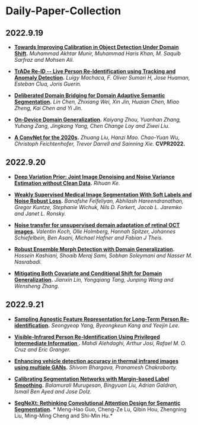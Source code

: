 # Daily-Paper-Collection

## 2022.9.19
* **[Towards Improving Calibration in Object Detection Under Domain Shift](https://arxiv.org/pdf/2209.07601.pdf).** *Muhammad Akhtar Munir, Muhammad Haris Khan, M. Saquib Sarfraz and Mohsen Ali.*

* **[TrADe Re-ID -- Live Person Re-Identification using Tracking and Anomaly Detection](https://arxiv.org/pdf/2209.06452.pdf).** *Luigy Machaca, F. Oliver Sumari H, Jose Huaman, Esteban Clua, Joris Guerin.*

* **[Deliberated Domain Bridging for Domain Adaptive Semantic Segmentation](https://arxiv.org/pdf/2209.07695.pdf).** *Lin Chen, Zhixiang Wei, Xin Jin, Huaian Chen, Miao Zheng, Kai Chen and Yi Jin.*

* **[On-Device Domain Generalization](https://arxiv.org/pdf/2209.07521.pdf).** *Kaiyang Zhou, Yuanhan Zhang, Yuhang Zang, Jingkang Yang, Chen Change Loy and Ziwei Liu.*

* **[A ConvNet for the 2020s](https://openaccess.thecvf.com/content/CVPR2022/papers/Liu_A_ConvNet_for_the_2020s_CVPR_2022_paper.pdf).** *Zhuang Liu, Hanzi Mao. Chao-Yuan Wu, Christoph Feichtenhofer, Trevor Darrell and Sainning Xie.*  **CVPR2022.**

## 2022.9.20
* **[Deep Variation Prior: Joint Image Denoising and Noise Variance Estimation without Clean Data](https://arxiv.org/pdf/2209.09214.pdf).** *Rihuan Ke.*

* **[Weakly Supervised Medical Image Segmentation With Soft Labels and Noise Robust Loss](https://arxiv.org/pdf/2209.08172.pdf).** *Banafshe Felfeliyan, Abhilash Hareendranathan, Gregor Kuntze, Stephanie Wichuk, Nils D. Forkert, Jacob L. Jaremko and Janet L. Ronsky.*

* **[Noise transfer for unsupervised domain adaptation of retinal OCT images](https://arxiv.org/pdf/2209.08097.pdf).** *Valentin Koch, Olle Holmberg, Hannah Spitzer, Johannes Schiefelbein, Ben Asani, Michael Hafner and Fabian J Theis.*

* **[Robust Ensemble Morph Detection with Domain Generalization](https://arxiv.org/pdf/2209.08130.pdf).** *Hossein Kashiani, Shoaib Meraj Sami, Sobhan Soleymani and Nasser M. Nasrabadi.*

* **[Mitigating Both Covariate and Conditional Shift for Domain Generalization](https://arxiv.org/pdf/2209.08253.pdf).** *Jianxin Lin, Yongqiang Tang, Junping Wang and Wensheng Zhang.*

## 2022.9.21

* **[Sampling Agnostic Feature Representation for Long-Term Person Re-identification](https://arxiv.org/pdf/2209.09574.pdf).** *Seongyeop Yang, Byeongkeun Kang and Yeejin Lee.*

* **[Visible-Infrared Person Re-Identification Using Privileged Intermediate Information
](https://arxiv.org/pdf/2209.09348.pdf).** *Mahdi Alehdaghi, Arthur Josi, Rafael M. O. Cruz and Eric Granger.*

* **[Enhancing vehicle detection accuracy in thermal infrared images using multiple GANs](https://arxiv.org/pdf/2209.09808.pdf).** *Shivom Bhargava, Pranamesh Chakraborty.*

* **[Calibrating Segmentation Networks with Margin-based Label Smoothing](https://arxiv.org/pdf/2209.09641.pdf).** *Balamurali Murugesan, Bingyuan Liu, Adrian Galdran, Ismail Ben Ayed and Jose Dolz.*

* **[SegNeXt: Rethinking Convolutional Attention Design for Semantic Segmentation](https://arxiv.org/pdf/2209.08575.pdf).** * Meng-Hao Guo, Cheng-Ze Lu, Qibin Hou, Zhengning Liu, Ming-Ming Cheng and Shi-Min Hu.*

